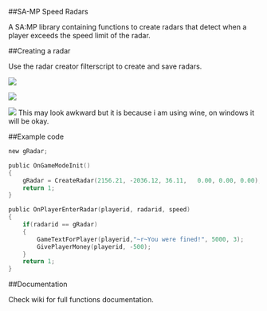 ##SA-MP Speed Radars

A SA:MP library containing functions to create radars that detect when a player exceeds the speed limit of the radar.

##Creating a radar

Use the radar creator filterscript to create and save radars.

![](https://sc-cdn.scaleengine.net/i/da34b2f0d2341945fcea4538fdcd5adc.jpg)

![](https://sc-cdn.scaleengine.net/i/4e333249e609edb0cc29a0bf0b9660c9.jpg)

![](https://sc-cdn.scaleengine.net/i/e41a075b5682565b74bb949f29d8c43b.jpg)
This may look awkward but it is because i am using wine, on windows it will be okay.

##Example code

```c
new gRadar;

public OnGameModeInit()
{
    gRadar = CreateRadar(2156.21, -2036.12, 36.11,   0.00, 0.00, 0.00);
    return 1;
}

public OnPlayerEnterRadar(playerid, radarid, speed)
{
    if(radarid == gRadar)
    {
        GameTextForPlayer(playerid,"~r~You were fined!", 5000, 3);
        GivePlayerMoney(playerid, -500);
    }
    return 1;
}
```

##Documentation

Check wiki for full functions documentation.
